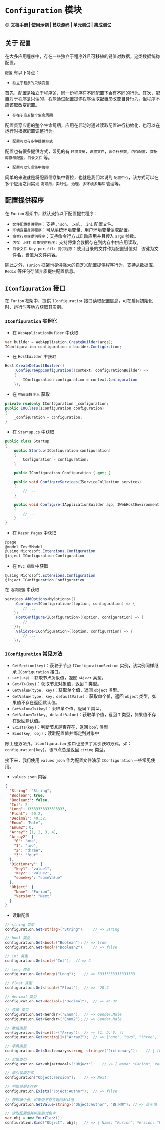 # `Configuration` 模块

🟡 **[文档手册](https://gitee.com/dotnetchina/Furion/tree/experimental/handbook/Configuration) | [使用示例](https://gitee.com/dotnetchina/Furion/tree/experimental/samples/Furion.ConfigurationSamples) | [模块源码](https://gitee.com/dotnetchina/Furion/tree/experimental/framework/Furion/Configuration) | [单元测试](https://gitee.com/dotnetchina/Furion/tree/experimental/tests/Furion.UnitTests/ConfigurationTests) | [集成测试](https://gitee.com/dotnetchina/Furion/tree/experimental/tests/Furion.IntegrationTests/ConfigurationTests)**

## 关于 `配置`

在大多应用程序中，存在一些独立于程序外且可移植的键值对数据，这类数据统称配置。

`配置` 有以下特点：

- `独立于程序的只读变量`

首先，配置是独立于程序的，同一份程序在不同配置下会有不同的行为。其次，配置对于程序是只读的，程序通过配置提供程序读取配置来改变自身行为，但程序不应该取改变配置。

- `存在于应用整个生命周期`

配置贯穿应用的整个生命周期，应用在启动时通过读取配置进行初始化，也可以在运行时根据配置调整行为。

- `配置可以有多种提供方式`

配置也有很多提供方式，常见的有 `环境变量`，`设置文件`，`命令行参数`，`内存配置`、`数据库存储配置`、`目录文件` 等。

- `配置可以实现集中管控`

简单的来说就是将配置信息集中管控，也就是我们常说的 `配置中心`，该方式可以在多个应用之间实现 `高可用`，`实时性`，`治理`、`多环境多集群` 管理等。

## 配置提供程序

在 `Furion` 框架中，默认支持以下配置提供程序：

- `文件配置提供程序`：支持 `.json`、`.xml`，`.ini` 配置文件。
- `环境变量提供程序`：可从系统环境变量、用户环境变量读取配置。
- `命令行参数提供程序`：支持命令行方式启动应用并且传入 `args` 参数。
- `内存 .NET 对象提供程序`：支持将集合数据存在到内存中供应用读取。
- `目录文件 Key-per-file 提供程序`：使用目录的文件作为配置键值对，该键为文件名，该值为文件内容。

除此之外，`Furion` 框架也提供强大的自定义配置提供程序行为，支持从数据库、`Redis` 等任何存储介质提供配置信息。

## `IConfiguration` 接口

在 `Furion` 框架中，提供 `IConfiguration` 接口读取配置信息，可在启用初始化时、运行时等地方获取其实例。

### `IConfiguration` 实例化

- 在 `WebApplicationBuilder` 中获取

```cs
var builder = WebApplication.CreateBuilder(args);
IConfiguration configuration = builder.Configuration;
```

- 在 `HostBuilder` 中获取

```cs
Host.CreateDefaultBuilder()
    .ConfigureAppConfiguration((context, configurationBuilder) =>
    {
        IConfiguration configuration = context.Configuration;
    });
```

- 在 `构造函数注入` 获取

```cs
private readonly IConfiguration _configuration;
public IOCClass(IConfiguration configuration)
{
    _configuration = configuration;
}
```

- 在 `Startup.cs` 中获取

```cs
public class Startup
{
    public Startup(IConfiguration configuration)
    {
        Configuration = configuration;
    }

    public IConfiguration Configuration { get; }

    public void ConfigureServices(IServiceCollection services)
    {
        // ...
    }

    public void Configure(IApplicationBuilder app, IWebHostEnvironment env)
    {
        // ...
    }
}
```

- 在 `Razor Pages` 中获取

```cs
@page
@model Test5Model
@using Microsoft.Extensions.Configuration
@inject IConfiguration Configuration
```

- 在 `Mvc 视图` 中获取

```cs
@using Microsoft.Extensions.Configuration
@inject IConfiguration Configuration
```

在 `选项配置` 中获取

```cs
services.AddOptions<MyOptions>()
    .Configure<IConfiguration>((option, configuration) => {
        // ...
    })
    .PostConfigure<IConfiguration>((option, configuration) => {
        // ...
    });
    .Validate<IConfiguration>((option, configuration) => {
        // ...
    });
```

### `IConfiguration` 常见方法

- `GetSection(key)`：获取子节点 `IConfigurationSection` 实例，该实例同样继承 `IConfiguration` 接口。
- `Get(key)`：获取节点对象值，返回 `object` 类型。
- `Get<T>(key)`：获取节点对象值，返回 `T` 类型。
- `GetValue(type, key)`：获取单个值，返回 `object` 类型。
- `GetValue(type, key, defaultValue)`：获取单个值，返回 `object` 类型，如果值不存在返回默认值。
- `GetValue<T>(key)`：获取单个值，返回 `T` 类型。
- `GetValue<T>(key, defaultValue)`：获取单个值，返回 `T` 类型，如果值不存在返回默认值。
- `Exists(key)`：判断节点是否存在，返回 `bool` 类型
- `Bind(key, obj)`：读取配置值并绑定到对象中

除上述方法外，`IConfiguration` 接口也提供了索引获取方式，如：`configuration[key]`，该节点总是返回 `string` 类型。

接下来，我们使用 `values.json` 作为配置文件演示 `IConfiguration` 一些常见使用。

- `values.json` 内容

```json
{
  "String": "String",
  "Boolean": true,
  "Boolean2": false,
  "Int": 2,
  "Long": 33333333333333333,
  "Float": -20.2,
  "Decimal": 40.32,
  "Enum": "Male",
  "Enum2": 0,
  "Array": [1, 2, 3, 4],
  "Array2": {
    "0": "one",
    "1": "two",
    "2": "three",
    "3": "four"
  },
  "Dictionary": {
    "key1": "value1",
    "key2": "value2",
    "somekey": "someValue"
  },
  "Object": {
    "Name": "Furion",
    "Version": "Next"
  }
}
```

- 读取配置

```cs
// string 类型
configuration.Get<string>("String");    // => String 

// bool 类型
configuration.Get<bool>("Boolean"); // => true
configuration.Get<bool>("Boolean2");    // => false

// int 类型
configuration.Get<int>("Int");  // => 2

// long 类型
configuration.Get<long>("Long");    // => 33333333333333333

// float 类型
configuration.Get<float>("Float");  // => -20.2

// decimal 类型
configuration.Get<decimal>("Decimal");  // => 40.32

// 枚举 类型
configuration.Get<Gender>("Enum");  // => Gender.Male
configuration.Get<Gender>("Enum2"); // => Gender.Male

// 数组类型
configuration.Get<int[]>("Array");  // => [1, 2, 3, 4]
configuration.Get<string[]>("Array2");  // => ["one", "two", "three", "four"]

// 字典类型
configuration.Get<Dictionary<string, string>>("Dictionary");    // { [key1] = "value1", [key2] = "value2", [somekey] = "someValue" }

// 对象类型
configuration.Get<ObjectModel>("Object");   // => { Name: "Furion", Version: "Next" }

// 索引读取方式
configuration["Object:Version"];    // => Next

// 判断键是否存在
configuration.Exists("Object:Author");  // => false

// 获取单个值，如果值不存在返回默认值
configuration.GetValue<string>("Object:Author", "百小僧"); // => 百小僧

// 读取配置值并绑定到对象中
var obj = new YourClass();
confiuration.Bind("Object", obj);   // => { Name: "Furion", Version: "Next" }
```
